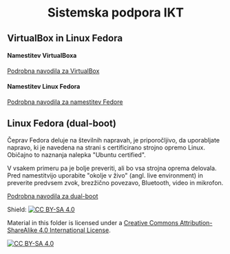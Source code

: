<h1 align="center"> Sistemska podpora IKT </h1>

## VirtualBox in Linux Fedora
#### Namestitev VirtualBoxa
[Podrobna navodila za VirtualBox](./podrobna-navodila/VirtualBox.md)

#### Namestitev Linux Fedora
[Podrobna navodila za namestitev Fedore](./podrobna-navodila/Fedora.md)

## Linux Fedora (dual-boot)
Čeprav Fedora deluje na številnih napravah, je priporočljivo, da uporabljate napravo, ki je navedena na strani s certificirano strojno opremo Linux. Običajno to naznanja nalepka "Ubuntu certified".

V vsakem primeru pa je bolje preveriti, ali bo vsa strojna oprema delovala. Pred namestitvijo uporabite "okolje v živo" (angl. live environment) in preverite predvsem zvok, brezžično povezavo, Bluetooth, video in mikrofon.

[Podrobna navodila za dual-boot](./podrobna-navodila/Dual-boot.md)


Shield: [![CC BY-SA 4.0][cc-by-sa-shield]][cc-by-sa]

Material in this folder is licensed under a
[Creative Commons Attribution-ShareAlike 4.0 International License][cc-by-sa].

[![CC BY-SA 4.0][cc-by-sa-image]][cc-by-sa]

[cc-by-sa]: http://creativecommons.org/licenses/by-sa/4.0/
[cc-by-sa-image]: https://licensebuttons.net/l/by-sa/4.0/88x31.png
[cc-by-sa-shield]: https://img.shields.io/badge/License-CC%20BY--SA%204.0-lightgrey.svg